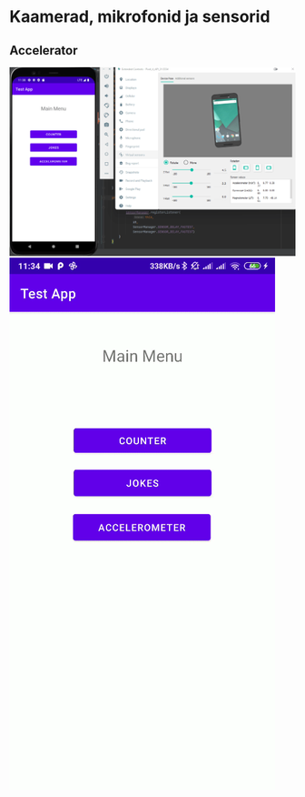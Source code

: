 # Kaamerad, mikrofonid ja sensorid

## Accelerator

![irl](./accel_emulator.gif)
![irl](./accel_irl.gif)
